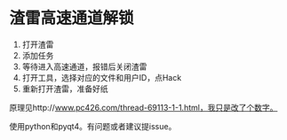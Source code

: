 渣雷高速通道解锁
================

1. 打开渣雷
2. 添加任务
3. 等待进入高速通道，报错后关闭渣雷
4. 打开工具，选择对应的文件和用户ID，点Hack
5. 重新打开渣雷，准备好纸

原理见http://www.pc426.com/thread-69113-1-1.html，我只是改了个数字。

使用python和pyqt4。有问题或者建议提issue。
